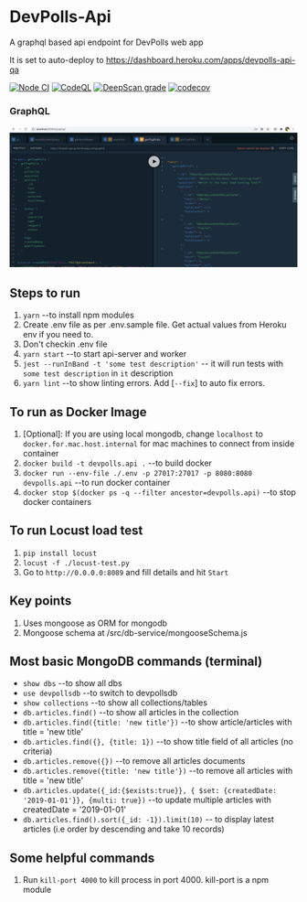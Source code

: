 # DevPolls-Api

A graphql based api endpoint for DevPolls web app

It is set to auto-deploy to https://dashboard.heroku.com/apps/devpolls-api-qa

[![Node CI](https://github.com/devpolls/devpolls-api/actions/workflows/nodejs.yml/badge.svg)](https://github.com/devpolls/devpolls-api/actions/workflows/nodejs.yml)
[![CodeQL](https://github.com/devpolls/devpolls-api/actions/workflows/codeql-analysis.yml/badge.svg)](https://github.com/devpolls/devpolls-api/actions/workflows/codeql-analysis.yml)
[![DeepScan grade](https://deepscan.io/api/teams/5348/projects/17276/branches/390641/badge/grade.svg)](https://deepscan.io/dashboard#view=project&tid=5348&pid=17276&bid=390641)
[![codecov](https://codecov.io/gh/devpolls/devpolls-api/branch/master/graph/badge.svg?token=9EVGK74JKQ)](https://codecov.io/gh/devpolls/devpolls-api)

### GraphQL

![graphql](assets/images/graphql-interface.png)

## Steps to run

1. `yarn` --to install npm modules
2. Create .env file as per .env.sample file. Get actual values from Heroku env if you need to.
3. Don't checkin .env file
4. `yarn start` --to start api-server and worker
5. `jest --runInBand -t 'some test description'` -- it will run tests with `some test description` in `it` description
6. `yarn lint` --to show linting errors. Add [`--fix`] to auto fix errors.

## To run as Docker Image

1. [Optional]: If you are using local mongodb, change `localhost` to `docker.for.mac.host.internal` for mac machines to connect from inside container
2. `docker build -t devpolls.api .` --to build docker
3. `docker run --env-file ./.env -p 27017:27017 -p 8080:8080 devpolls.api` --to run docker container
4. `docker stop $(docker ps -q --filter ancestor=devpolls.api)` --to stop docker containers

## To run Locust load test

1. `pip install locust`
2. `locust -f ./locust-test.py`
3. Go to `http://0.0.0.0:8089` and fill details and hit `Start`

## Key points

1. Uses mongoose as ORM for mongodb
2. Mongoose schema at /src/db-service/mongooseSchema.js

## Most basic MongoDB commands (terminal)

-   `show dbs` --to show all dbs
-   `use devpollsdb` --to switch to devpollsdb
-   `show collections` --to show all collections/tables
-   `db.articles.find()` --to show all articles in the collection
-   `db.articles.find({title: 'new title'})` --to show article/articles with title = 'new title'
-   `db.articles.find({}, {title: 1})` --to show title field of all articles (no criteria)
-   `db.articles.remove({})` --to remove all articles documents
-   `db.articles.remove({title: 'new title'})` --to remove all articles with title = 'new title'
-   `db.articles.update({_id:{$exists:true}}, { $set: {createdDate: '2019-01-01'}}, {multi: true})` --to update multiple articles with createdDate = '2019-01-01'
-   `db.articles.find().sort({_id: -1}).limit(10)` -- to display latest articles (i.e order by descending and take 10 records)

## Some helpful commands

1. Run `kill-port 4000` to kill process in port 4000. kill-port is a npm module
